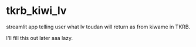 # tkrb_kiwi_lv
streamlit app telling user what lv toudan will return as from kiwame in TKRB.

I'll fill this out later aaa lazy.
